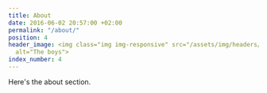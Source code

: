 ```yaml
---
title: About
date: 2016-06-02 20:57:00 +02:00
permalink: "/about/"
position: 4
header_image: <img class="img img-responsive" src="/assets/img/headers/header_faces_slim.png"
  alt="The boys">
index_number: 4
---
```


Here's the about section.
